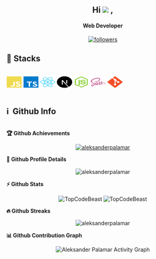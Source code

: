 <h2 align="center">
  Hi <img src="https://media.giphy.com/media/hvRJCLFzcasrR4ia7z/giphy.gif" width="28"> ,   
</h2>

<h4 align='center'>
  Web Developer
</h4>

 <p align="center">
  <a href="https://app.linuxupdate.com.br/">
    </a>
     <a href="https://github.com/aleksanderpalamar">
    <img alt="followers" title="Follow me on Github" src="https://img.shields.io/github/followers/aleksanderpalamar?color=236ad3&labelColor=1155ba&style=for-the-badge&logo=github&label=Follow"/></a>
    </p>

<h2>🥇 Stacks </h2>
<div style="display: inline_block"><br>
  <img align="center" alt="Palamar" height="30" width="40" src="https://raw.githubusercontent.com/devicons/devicon/master/icons/javascript/javascript-plain.svg">
  <img align="center" alt="Palamar" height="30" width="40" src="https://raw.githubusercontent.com/devicons/devicon/master/icons/typescript/typescript-plain.svg">
  <img align="center" alt="Palamar" height="30" width="40" src="https://raw.githubusercontent.com/devicons/devicon/master/icons/react/react-original.svg">
  <img align="center" alt="Palamar" height="30" width="40" src="https://raw.githubusercontent.com/devicons/devicon/master/icons/nextjs/nextjs-original.svg">
  <img align="center" alt="Palamar" height="30" width="40" src="https://raw.githubusercontent.com/devicons/devicon/master/icons/nodejs/nodejs-original.svg">
  <img align="center" alt="Palamar" height="30" width="40" src="https://raw.githubusercontent.com/devicons/devicon/master/icons/sass/sass-original.svg">
  <img align="center" alt="Palamar" height="30" width="40" src="https://raw.githubusercontent.com/devicons/devicon/master/icons/git/git-original.svg">  
</div><br>

<h2>ℹ️ &nbsp;Github Info</h2><br>

 <summary><b>🏆 Github Achievements</b></summary>
<p align="center"> <a href="https://github.com/aleksanderpalamar"><img src="https://github-profile-trophy.vercel.app/?username=aleksanderpalamar&margin-w=5&theme=radical" alt="aleksanderpalamar" /></a> </p>
	
  <summary><b>🔎 Github Profile Details</b></summary>
<p align="center"><img height="180em" src="https://github-profile-summary-cards.vercel.app/api/cards/profile-details?username=aleksanderpalamar&theme=github_dark" alt="aleksanderpalamar" align = "center"/></p>

  <summary><b>⚡ Github Stats</b></summary>
<p align="center"><img height="180em" src="https://github-readme-stats.vercel.app/api?username=aleksanderpalamar&hide_border=true&count_private=true&show_icons=true&theme=radical" alt="TopCodeBeast" align = "center"/>
<img height="180em" src="https://github-readme-stats.vercel.app/api/top-langs?username=aleksanderpalamar&show_icons=true&locale=en&layout=compact&hide_border=true&theme=radical" alt="TopCodeBeast" align = "center"/></p>

 <summary><b>🔥 Github Streaks</b></summary>
<p align="center"><img src="https://github-readme-streak-stats.herokuapp.com/?user=aleksanderpalamar&theme=black-ice&hide_border=true&stroke=0000&background=0D1117&ring=e05397&fire=e05397&currStreakLabel=e05397" alt="aleksanderpalamar" /></p>

<summary><b>📊 Github Contribution Graph</b></summary>
<p align="center"<a href="#"><img alt="Aleksander Palamar Activity Graph" src="https://activity-graph.herokuapp.com/graph?username=aleksanderpalamar&bg_color=0D1117&color=e05397&line=e05397&point=FFFFFF&hide_border=true&" /></a></p>

<!-- </details>
<details>    -->


<br>
